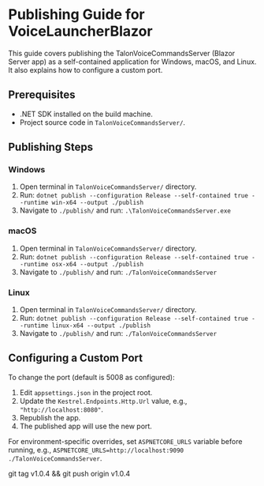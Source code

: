# Publishing Guide for VoiceLauncherBlazor

This guide covers publishing the TalonVoiceCommandsServer (Blazor Server app) as a self-contained application for Windows, macOS, and Linux. It also explains how to configure a custom port.

## Prerequisites
- .NET SDK installed on the build machine.
- Project source code in `TalonVoiceCommandsServer/`.

## Publishing Steps

### Windows
1. Open terminal in `TalonVoiceCommandsServer/` directory.
2. Run: `dotnet publish --configuration Release --self-contained true --runtime win-x64 --output ./publish`
3. Navigate to `./publish/` and run: `.\TalonVoiceCommandsServer.exe`

### macOS
1. Open terminal in `TalonVoiceCommandsServer/` directory.
2. Run: `dotnet publish --configuration Release --self-contained true --runtime osx-x64 --output ./publish`
3. Navigate to `./publish/` and run: `./TalonVoiceCommandsServer`

### Linux
1. Open terminal in `TalonVoiceCommandsServer/` directory.
2. Run: `dotnet publish --configuration Release --self-contained true --runtime linux-x64 --output ./publish`
3. Navigate to `./publish/` and run: `./TalonVoiceCommandsServer`

## Configuring a Custom Port
To change the port (default is 5008 as configured):
1. Edit `appsettings.json` in the project root.
2. Update the `Kestrel.Endpoints.Http.Url` value, e.g., `"http://localhost:8080"`.
3. Republish the app.
4. The published app will use the new port.

For environment-specific overrides, set `ASPNETCORE_URLS` variable before running, e.g., `ASPNETCORE_URLS=http://localhost:9090 ./TalonVoiceCommandsServer`.

git tag v1.0.4 && git push origin v1.0.4